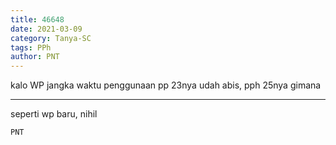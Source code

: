 ```yaml
---
title: 46648
date: 2021-03-09
category: Tanya-SC
tags: PPh
author: PNT
---
```


kalo WP jangka waktu penggunaan pp 23nya udah abis, pph 25nya gimana

---

seperti wp baru, nihil

`PNT`
